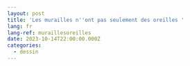 ```yaml
---
layout: post
title: 'Les murailles n''ont pas seulement des oreilles '
lang: fr
lang-ref: muraillesoreilles
date: 2023-10-14T22:00:00.000Z
categories:
  - dessin
---
```


